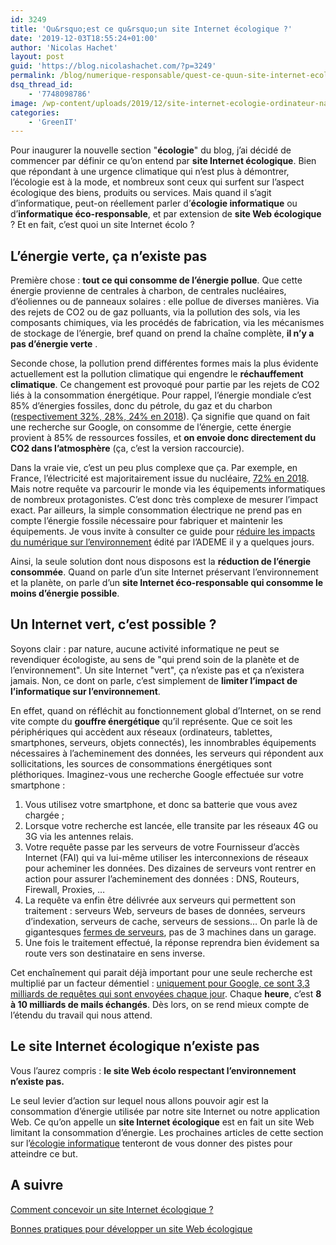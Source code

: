 ```yaml
---
id: 3249
title: 'Qu&rsquo;est ce qu&rsquo;un site Internet écologique ?'
date: '2019-12-03T18:55:24+01:00'
author: 'Nicolas Hachet'
layout: post
guid: 'https://blog.nicolashachet.com/?p=3249'
permalink: /blog/numerique-responsable/quest-ce-quun-site-internet-ecologique/
dsq_thread_id:
    - '7748098786'
image: /wp-content/uploads/2019/12/site-internet-ecologie-ordinateur-nature-ecologique-700x525.jpg
categories:
    - 'GreenIT'
---
```


Pour inaugurer la nouvelle section "**écologie**" du blog, j’ai décidé de commencer par définir ce qu’on entend par **site Internet écologique**. Bien que répondant à une urgence climatique qui n’est plus à démontrer, l’écologie est à la mode, et nombreux sont ceux qui surfent sur l’aspect écologique des biens, produits ou services. Mais quand il s’agit d’informatique, peut-on réellement parler d’**écologie informatique** ou d’**informatique éco-responsable**, et par extension de **site Web écologique** ? Et en fait, c’est quoi un site Internet écolo ?

## L’énergie verte, ça n’existe pas

Première chose : **tout ce qui consomme de l’énergie pollue**. Que cette énergie provienne de centrales à charbon, de centrales nucléaires, d’éoliennes ou de panneaux solaires : elle pollue de diverses manières. Via des rejets de CO2 ou de gaz polluants, via la pollution des sols, via les composants chimiques, via les procédés de fabrication, via les mécanismes de stockage de l’énergie, bref quand on prend la chaîne complète, **il n’y a pas d’énergie verte** .

Seconde chose, la pollution prend différentes formes mais la plus évidente actuellement est la pollution climatique qui engendre le **réchauffement climatique**. Ce changement est provoqué pour partie par les rejets de CO2 liés à la consommation énergétique. Pour rappel, l’énergie mondiale c’est 85% d’énergies fossiles, donc du pétrole, du gaz et du charbon ([respectivement 32%, 28%, 24% en 2018](https://fr.wikipedia.org/wiki/Ressources_et_consommation_%C3%A9nerg%C3%A9tiques_mondiales)). Ça signifie que quand on fait une recherche sur Google, on consomme de l’énergie, cette énergie provient à 85% de ressources fossiles, et **on envoie donc directement du CO2 dans l’atmosphère** (ça, c’est la version raccourcie).

Dans la vraie vie, c’est un peu plus complexe que ça. Par exemple, en France, l’électricité est majoritairement issue du nucléaire, [72% en 2018](https://fr.wikipedia.org/wiki/%C3%89lectricit%C3%A9_en_France). Mais notre requête va parcourir le monde via les équipements informatiques de nombreux protagonistes. C’est donc très complexe de mesurer l’impact exact. Par ailleurs, la simple consommation électrique ne prend pas en compte l’énergie fossile nécessaire pour fabriquer et maintenir les équipements. Je vous invite à consulter ce guide pour [réduire les impacts du numérique sur l’environnement](https://www.ademe.fr/sites/default/files/assets/documents/guide-pratique-face-cachee-numerique.pdf) édité par l’ADEME il y a quelques jours.

Ainsi, la seule solution dont nous disposons est la **réduction de l’énergie** **consommée**. Quand on parle d’un site Internet préservant l’environnement et la planète, on parle d’un **site Internet éco-responsable qui consomme le moins d’énergie possible**.

## Un Internet vert, c’est possible ?

Soyons clair : par nature, aucune activité informatique ne peut se revendiquer écologiste, au sens de "qui prend soin de la planète et de l’environnement". Un site Internet "vert", ça n’existe pas et ça n’existera jamais. Non, ce dont on parle, c’est simplement de **limiter l’impact de l’informatique sur l’environnement**.

En effet, quand on réfléchit au fonctionnement global d’Internet, on se rend vite compte du **gouffre énergétique** qu’il représente. Que ce soit les périphériques qui accèdent aux réseaux (ordinateurs, tablettes, smartphones, serveurs, objets connectés), les innombrables équipements nécessaires à l’acheminement des données, les serveurs qui répondent aux sollicitations, les sources de consommations énergétiques sont pléthoriques. Imaginez-vous une recherche Google effectuée sur votre smartphone :

1. Vous utilisez votre smartphone, et donc sa batterie que vous avez chargée ;
2. Lorsque votre recherche est lancée, elle transite par les réseaux 4G ou 3G via les antennes relais.
3. Votre requête passe par les serveurs de votre Fournisseur d’accès Internet (FAI) qui va lui-même utiliser les interconnexions de réseaux pour acheminer les données. Des dizaines de serveurs vont rentrer en action pour assurer l’acheminement des données : DNS, Routeurs, Firewall, Proxies, …
4. La requête va enfin être délivrée aux serveurs qui permettent son traitement : serveurs Web, serveurs de bases de données, serveurs d’indexation, serveurs de cache, serveurs de sessions… On parle là de gigantesques [fermes de serveurs](https://www.silicon.fr/google-investit-massivement-datacenter-en-hollande-96920.html), pas de 3 machines dans un garage.
5. Une fois le traitement effectué, la réponse reprendra bien évidement sa route vers son destinataire en sens inverse.

Cet enchaînement qui parait déjà important pour une seule recherche est multiplié par un facteur démentiel : [uniquement pour Google, ce sont 3,3 milliards de requêtes qui sont envoyées chaque jour](https://www.blogdumoderateur.com/chiffres-google/). Chaque **heure**, c’est **8 à 10 milliards de mails échangés**. Dès lors, on se rend mieux compte de l’étendu du travail qui nous attend.

## Le site Internet écologique n’existe pas

Vous l’aurez compris : **le site Web écolo respectant l’environnement n’existe pas.**

Le seul levier d’action sur lequel nous allons pouvoir agir est la consommation d’énergie utilisée par notre site Internet ou notre application Web. Ce qu’on appelle un **site Internet écologique** est en fait un site Web limitant la consommation d’énergie. Les prochaines articles de cette section sur l’[écologie informatique](https://www.nicolashachet.com/blog/category/ecologie) tenteront de vous donner des pistes pour atteindre ce but.

## A suivre

[Comment concevoir un site Internet écologique ?](https://www.nicolashachet.com/blog/ecologie/comment-concevoir-un-site-internet-ecologique/)

<iframe class="wp-embedded-content" data-secret="NzBU8k95VI" frameborder="0" height="338" marginheight="0" marginwidth="0" sandbox="allow-scripts" scrolling="no" security="restricted" src="https://blog.nicolashachet.com/ecologie/comment-concevoir-un-site-internet-ecologique/embed/#?secret=NzBU8k95VI" style="position: absolute; clip: rect(1px, 1px, 1px, 1px);" title="Comment concevoir un site Internet écologique ? — Blog de Nicolas Hachet" width="600"></iframe>

[Bonnes pratiques pour développer un site Web écologique](https://www.nicolashachet.com/blog/ecologie/bonnes-pratiques-pour-developper-un-site-web-ecologique/)

<iframe class="wp-embedded-content" data-secret="TDqClMyqK0" frameborder="0" height="338" marginheight="0" marginwidth="0" sandbox="allow-scripts" scrolling="no" security="restricted" src="https://blog.nicolashachet.com/ecologie/bonnes-pratiques-pour-developper-un-site-web-ecologique/embed/#?secret=TDqClMyqK0" style="position: absolute; clip: rect(1px, 1px, 1px, 1px);" title="Bonnes pratiques pour développer un site Web écologique — Blog de Nicolas Hachet" width="600"></iframe>
